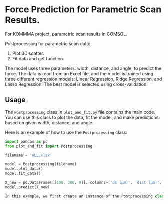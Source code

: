 # Force Prediction for Parametric Scan Results.

For KOMMMA project, parametric scan results in COMSOL. 

Postprocessing for parametric scan data: 
  1. Plot 3D scatter.
  2. Fit data and get function.

The model uses three parameters: width, distance, and angle, to predict the force. The data is read from an Excel file, and the model is trained using three different regression models: Linear Regression, Ridge Regression, and Lasso Regression. The best model is selected using cross-validation.

## Usage

The `Postprocessing` class in `plot_and_fit.py` file contains the main code. You can use this class to plot the data, fit the model, and make predictions based on given width, distance, and angle.

Here is an example of how to use the `Postprocessing` class:

```python
import pandas as pd
from plot_and_fit import Postprocessing

filename = 'ALL.xlsx'

model = Postprocessing(filename)
model.plot_data()
model.fit_data()

X_new = pd.DataFrame([[100, 200, 0]], columns=['ds (µm)', 'dist (µm)', 'theta (deg)'])
model.predict(X_new)

In this example, we first create an instance of the Postprocessing class by passing the path of the Excel file. Then, we call the plot_data method to plot the data, the fit_data method to fit the model, and the predict method to make predictions.
